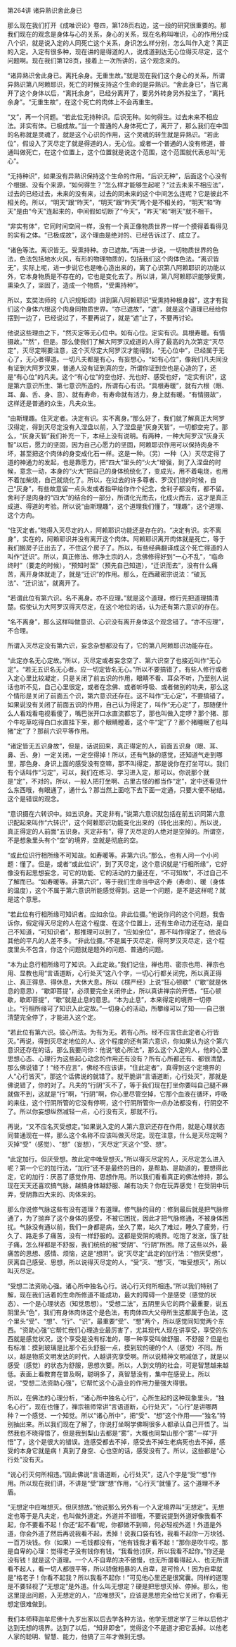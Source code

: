 第264讲 诸异熟识舍此身已

那么现在我们打开《成唯识论》卷四，第128页右边，这一段的研究很重要的。那我们现在的观念是身体与心的关系，身心的关系，现在名称叫唯识，心的作用分成八个识，就是说入定的人同死亡这个关系，身识怎么样分别，怎么叫作入定？真正的入定。入定有很多种，现在讲的是得道的人，说成道到达无心位得灭尽定，这个问题啊。现在我们第128页，接着上一次所讲的，这个观念来的。

“诸异熟识舍此身已。离托余身。无重生故。”就是现在我们这个身心的关系，所谓异熟识第八阿赖耶识，死亡的时候支持这个生命的是异熟识。“舍此身已”，当它离开了这个身体以后，“离托余身”，已经分离开了，要另外转身另外投生了，“离托余身”。“无重生故”，在这个死亡的肉体上不会再重生。

“又”，再一个问题。“若此位无持种识。后识无种。如何得生。过去未来不相应法。非实有体。已极成故。”当一个普通的人身体死亡了，离开了，那么我们在中国的名称就是灵魂了，就是这个心识的作用，这个灵魂的转生就是异熟识。“若此位”，假设入了灭尽定了就是得道的人，无心位。或者一个普通的人没有修道，普通叫做死亡，在这个位置上，这个位置就是说这个范围，这个范围就代表总叫“无心”。

“无持种识”，如果没有异熟识保持这个生命的作用。“后识无种”，后面这个心没有个根据、没有个来源，“如何得生？”怎么样才能够生起呢？“过去未来不相应法”，过去的已经过去，未来的没有来，过去的同未来的这个中间怎么连呢？它是彼此不相关的。所以，“明天”跟“昨天”，“明天”跟“昨天”两个是不相关的，“明天”和“昨天”是由“今天”连起来的，中间假如切断了“今天”，“昨天”和“明天”就不相干。

“非实有体”，它同时间空间一样，没有一个真正像物质世界一样一个摸得着看得见的实有之体。“已极成故”，这个理由是绝对的、已经告诉过了、成立了。

“诸色等法。离识皆无。受熏持种。亦已遮故。”再进一步说，一切物质世界的色法，色法包括地水火风，有形的物理物质的，包括我们这个肉体色法。“离识皆无”，实际上呢，进一步说它也是唯心造出来的，离了心识第八阿赖耶识的功能以外，它本身物质是不存在的，它也是变化去了。所以讲，第八阿赖耶识能够受熏，熏染久了，坚固了，造成一个物质，“受熏持种”。

所以，玄奘法师的《八识规矩颂》讲到第八阿赖耶识“受熏持种根身器”，这才有我们这个身体六根这个肉身同物质世界。“亦已遮故”，“遮”，就是这个道理已经给你摆到一边了，已经说过了，不要再说了，就是“遮”止了，不要再讨论。

他说这些理由之下，“然灭定等无心位中。如有心位。定实有识。具根寿暖。有情摄故。”“然”，但是。那么使我们了解大阿罗汉成道的人得了最高的九次第定“灭尽定”，灭尽定啊要注意，这个灭尽定大阿罗汉才能得到，“无心位中”，已经属于无心了，无心者得道。一切凡夫都是有心，有妄想心，“如有心位”，像我们凡夫同没有证到大阿罗汉果，普通人没有证到真的空，所谓你证到空也是心造的了，还是“有心位”的凡夫。这个“有心位”的空也好、光也好、感受也好，“定实有识”，这是第六意识所生、第七意识所造的，所谓有心有识。“具根寿暖”，就有六根（眼、耳、鼻、舌、身、意）、就有寿命，有寿命就有活力，身上就有暖。“有情摄故”，这样还是普通的众生，凡夫众生。

“由斯理趣。住灭定者。决定有识。实不离身。”那么好了，我们就了解真正大阿罗汉得定，得到灭尽定没有入涅盘以前，入了涅盘是“灰身灭智”，一切都空完了。那么，“灰身灭智”我们补充一下，本经上没有说明。有两种，一种大阿罗汉“灰身灭智”以后，愿力的坚固，因为自己心愿力的坚固，阿赖耶识作用可以保持肉身不坏，甚至把这个肉体的身变成化石一样。这是一种。（另）一种（入）灭尽定得了道的神通力的发起，也是靠愿力，把“四大”里头的“火大”增强，到了入涅盘的时候，意念一动，本身的“火大”把自己的身体统统化了，变成光，用不着电烧，也用不着加柴烧，自己就烧化了。所以，在过去的许多尊者、罗汉们烧的时候，自己“灰身”，有些故意留一点头发或者指甲给你作个纪念，舍利子都没有，都不留。舍利子是肉身的“四大”的结合的一部分，所谓化光而去，化成火而去，这才是真正成道、得道的考验。所以说“由斯理趣”，这个道理我们懂了，“理趣”，这个道理、这个方向。

“住灭定者。”晓得入灭尽定的人，阿赖耶识功能还是存在的。“决定有识。实不离身”，实在的，阿赖耶识并没有离开这个肉体。阿赖耶识离开肉体就是死亡，等于我们搬房子迁出去了，不住这个房子了。所以，有些经典翻译成这个死亡得道的人叫作“迁识”。所以，真正修法、修净土宗的人，念佛修得好到“一心不乱”，“临命终时”（要走的时候），“预知时至”（预先自己知道），“迁识而去”，没有什么痛苦，离开身体就走了，就是“迁识”的作用。那么，在西藏密宗说法：“破瓦法”、“迁识法”，就离开了。

“若谓此位有第六识。名不离身。亦不应理。”就是这个道理，修行先把道理搞清楚。假使认为大阿罗汉得灭尽定，在这个地位的话，认为还有第六意识的存在。

“名不离身”，那么这样叫做意识、心识没有离开身体这个观念错了。“亦不应理”，不合理。

所谓入灭尽定没有第六识，妄念杂想都没有了，它的第八阿赖耶识功能存在。

“此定亦名无心定故。”所以，灭尽定或者妄念空了、第六识空了也接近叫作“无心定”。“若无五识名无心者。应一切定皆名无心。”所以不要搞错了，有些人修行或者入定心里比较凝定，只是关闭了前五识的作用，眼睛不看、耳朵不听，乃至别人说话也听不见，自己心里很定，或者在念佛、或者听呼吸、或者做别的功夫，那么这个情形是关闭了前面五个识，第六意识还存在。这不叫作“无心定”，不要搞错了。如果说没有关闭了前面五识的作用，自己认为得定了，叫作“无心定”了，那随便什么人看戏看电视看傻了，嘴巴张开口水直流都忘了，那也叫做入定啰？那个猪、那个牛吃草吃得白口水直挂下来，那个眼睛瞪着，这个牛“定”了？那个猪睡眠了也叫猪“定”了？那前六识平等作用。

“诸定皆无五识身故”，但是，话说回来，真正得定的人，前面五识身（眼、耳、鼻、舌、身）一定关闭，一定空得掉！所以，还有气脉的感觉，还知道气走到哪里，那色身、身识上面的感受没有空嘛，那不叫得定，那是说你在打坐可以。我们有个话叫作“习定”，可以，我们在练习、学习进入定，那可以。你说那个就是“定”，不对的。所以，一般人把打坐啊、古里古怪的都当作“定”，定中还看见什么东西哦，有眼通了，通什么？那当然上面吃下去下面一定通，只要大便不秘结。这个是错误的观念。

“意识摄在六转识中。如五识身。灭定非有。”说第六意识就包括在前五识同第六意识配起来叫作“六转识”，这个阿赖耶识功能变化出来的（转化出来的）。所以说，真正得定的人前面“五识身。灭定非有”，得了灭尽定的人绝对是空掉的。所谓空，不是想象里头有个“空”的境界，空就是彻底的空。

“或此位识行相所缘不可知故。如寿暖等。非第六识。”那么，也有人问一个小问题：懂了。但是，或者“或此位识”，到了灭尽定，这个意识就是“行相所缘”，它好像没有起思想妄念，可它的功能、它的活动的力量还在，“不可知故”，不过自己不了解而已。“如寿暖等。非第六识”，等于我们生命当中这个寿（寿命）、暖（身体的温度），这个不属于第六意识所能感觉得到。这是一个问题，是不是这样呢？就是这个意思。

“若此位有行相所缘可知识者。应如余位。非此位摄。”他说你问的这个问题，我告诉你，假定得灭尽定的人在这个程度、在这个位置上，还有生命动力还在动，是自己不知道，“可知识者”，那推理可以到了，“应如余位”，那不叫作得定了，他说与其他的平凡的人差不多。“非此位摄。”不是属于灭尽定，得阿罗汉灭尽定，这个程度里头不包含，你这个问题就是题外的问题、普通的问题。

“本为止息行相所缘可了知识。入此定故。”我们记住，禅也用、密宗也用、禅宗也用、显教也用“言语道断，心行处灭”这八个字，一切心行都关闭完，所以真正得止、真正得息、得休息，大休大息。所以《楞严经》上说“狂心顿歇”（“歇”就是休息的意思），“歇即菩提”，必须要完全关闭停止，所以真讲禅宗的开悟，“狂心顿歇，歇即菩提”，“歇”就是止息的意思。“本为止息”，本来得定的境界一切停止。“行相所缘可了知识入此定故。”一切身心的活动，所攀缘可以了知——自己很清楚完全停了，才能进入这个定。

“若此位有第六识。彼心所法。为有为无。若有心所。经不应言住此定者心行皆灭。”再说，得到灭尽定地位的人、这个程度的还有第六意识，你如果认为这个第六意识还存在的话，那么我要问你：他说“彼心所法”，那么这个入定的人，他的心里思想心态、心理行为这些起心动念的作用还有没有？所有心所都还有、都很清楚，那么佛说错了！“经不应言”，佛经不应该讲，“住此定者”，真得到这个定境界的人“心行皆灭”，那这个话佛说的就错了。就干脆讲“言语道断，心行处灭”，那就是佛说错了，你的对了。凡夫的“行阴”灭不了，等于我们现在打坐你要叫自己腿不麻就做不到，这就是“行”啊，“行阴”啊，你心里尽管空掉，它那个血液在循环，呼吸的来往，这个行阴所管的它没有停啊，这个行阴所管你一点办法都没有，行阴空不了。所以你妄想纵然减轻一点，心行没有灭，那就不行。

再说，“又不应名灭受想定。”如果说入定的人第六意识还存在作用，就是心理状态同普通现在一样，那么这个名称不应该叫做灭尽定。现在注意，什么是灭尽定啊？灭掉“受”（感觉）、“想”（妄想），“灭尽定”灭这个“受、想”。

“此定加行。但厌受想。故此定中唯受想灭。”所以得灭尽定的人，灭尽定怎么进入呢？第一个它的加行法，“加行”还不是最终的目的，是帮助、是助道的，要想得此定，它的加行：厌恶了感觉作用、思想作用。所以我们看看真正的佛法修持，那么现在天天还喜欢搞气脉，越搞身体越舒服、越有功夫？你在玩弄感觉！在受阴中玩弄，受阴靠四大来的、肉体来的。

那么你说修气脉这些有没有道理？有道理。修气脉的目的：修到最后就是把气脉修通了，为了抛弃了这个身体的感受，不被它困扰，因此才把气脉修通，不被身体困扰。气脉没有通以前，我们一身都是病，坐久了累，站久了难过，睡久了疲劳，行久了、路走多了痛苦，没有一样舒服的。这都是受阴的境界。吃饱了发涨，饿了肚子痛，怎么样都是不舒服，我们统统的被“受阴”、“行阴”所困。除了这些以外，最痛苦的思想、感情、烦恼，这是“想阴”。说“灭尽定”此定的加行法：“但厌受想”，厌离自己感受、思想，所以说得灭尽定的人，“受”灭、“想”灭，“唯受想灭”，所以叫灭尽定。

“受想二法资助心强。诸心所中独名心行。说心行灭何所相违。”所以我们特别了解，现在我们活着的生命所修道不能成功，最大的障碍一个是感受（感觉的状态）、一个是心理状态（知觉思想）。“受想二法”，五阴里头它的两个最重要，说五阴里头“色”，我们有身体肉体这个是色法，有肉体四大父母所生这都属于色法，这个里头“受”、“想”、“行”、“识”，最重要“受”、“想”两个，所以感觉同知觉两个东西。“资助心强”它帮忙我们心理造业最厉害了，尤其现代人现在讲享受，享受的东西就是感觉状况，这个享受是没有标准的，哪一种享受叫做舒服、不舒服？但是也有标准：摸到玻璃是比那个石头舒服一点，摸到软的硬的个人（感觉）不同。所以，越是物质文明发达的时代，人越讲究享受啊。所以说精神文明减低了，就是以感受（感觉）的状态为舒服，思想次要。所以，人到文明的社会，可是智慧越来越低。表面上看教育在普及啊，聪明多了，真智慧没有，集中在感受上。所以说，“受想二法资助心强”，它帮忙这个心造业的作用力量强大得很。

所以，在佛法的心理分析，“诸心所中独名心行”，心所生起的这种现象里头，“独名心行”，现在也懂了，禅宗祖师常讲“言语道断，心行处灭”，“心行”是讲哪两种？一个感觉、一个知觉。所以“诸心所中”，把“受”、“想”这个作用——“独名”特别抽出来。所以我们现在了解了，你说打坐啊学佛啊很多人都承认自己开悟了。当然我也不晓得悟了，但是我到梨山去都是“雾”，大概也同棃山那个“雾”一样“开悟”了，这个是很大的错误。连感受都去不掉，感受去不掉生老病死也去不掉，感受的本身它就是病！真到了身空、心也空的话，感受没有了。所以，这些都是“心行处”没有灭。

“说心行灭何所相违。”因此佛说“言语道断，心行处灭”，这八个字是“受”“想”作用。所以现在我们讲，不讲是“受”跟“想”作用，“心行灭”就懂了。这个道理不矛盾。

“无想定中应唯想灭。但厌想故。”他说那么另外有一个入定境界叫“无想定”。无想定也等于是凡夫定，也叫做外道定。外道并不错哦，不要说提到外道好像我看不起，你不要看不起！你还“起不看”呢，你都做不到嘛，何必轻视外道！外道是外道，你会外道了然后再说我看不起，丢掉！说我口袋有钱，我看不起你一万块钱、一百万块钱。你（如果）一毛钱都没有，“他有钱我才看不起！”那你是吹牛哎。那是自卑的心理：觉得老子没有钱你有钱，“我看他讨厌，所以我看不起你。”你还是没有钱！就是这个道理。一个人不自卑的决不傲慢，也无所谓看得起人、也无所谓看不起人，看一切人都很平等，所以骄傲粗暴的人自卑，是可怜人！因为自卑就是“格老子！你看不起我？所以我看不起你！”可见他心里还是很窝囊。同样的道理是不要轻视了“无想定”是外道。什么叫无想定？硬是把思想灭掉、停掉。那么，他这里提出问题，入无想定的人，“应唯想灭”，应该是思想完全给它关闭了，你看无想定很难做到。

我们本师释迦牟尼佛十九岁出家以后去学各种方法，他学无想定学了三年以后他才达到无想的境界。达到了以后，“知非即舍”，觉得这个不是道才把它丢掉。以他老人家的聪明、智慧、能力，他搞了三年才做到无想。


